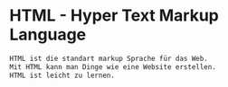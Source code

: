 # HTML - Hyper Text Markup Language

```md
HTML ist die standart markup Sprache für das Web.
Mit HTML kann man Dinge wie eine Website erstellen.
HTML ist leicht zu lernen.
```
